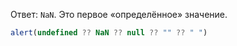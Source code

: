 Ответ: `NaN`. Это первое «определённое» значение.

```js run
alert(undefined ?? NaN ?? null ?? "" ?? " ")
```